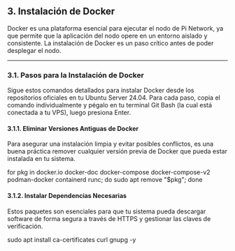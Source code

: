 ## 3. Instalación de Docker

Docker es una plataforma esencial para ejecutar el nodo de Pi Network, ya que permite que la aplicación del nodo opere en un entorno aislado y consistente. La instalación de Docker es un paso crítico antes de poder desplegar el nodo.

---

### 3.1. Pasos para la Instalación de Docker

Sigue estos comandos detallados para instalar Docker desde los repositorios oficiales en tu Ubuntu Server 24.04. Para cada paso, copia el comando individualmente y pégalo en tu terminal Git Bash (la cual está conectada a tu VPS), luego presiona Enter.

#### 3.1.1. Eliminar Versiones Antiguas de Docker
Para asegurar una instalación limpia y evitar posibles conflictos, es una buena práctica remover cualquier versión previa de Docker que pueda estar instalada en tu sistema.

for pkg in docker.io docker-doc docker-compose docker-compose-v2 podman-docker containerd runc; do sudo apt remove "$pkg"; done

#### 3.1.2. Instalar Dependencias Necesarias
Estos paquetes son esenciales para que tu sistema pueda descargar software de forma segura a través de HTTPS y gestionar las claves de verificación.

sudo apt install ca-certificates curl gnupg -y


